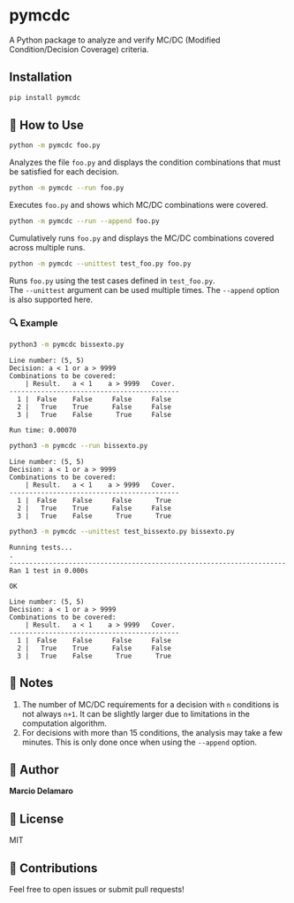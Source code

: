 # pymcdc

A Python package to analyze and verify MC/DC (Modified Condition/Decision Coverage) criteria.

## Installation

```bash
pip install pymcdc
```

## 🚀 How to Use

```bash
python -m pymcdc foo.py
```
Analyzes the file `foo.py` and displays the condition combinations that must be satisfied for each decision.

```bash
python -m pymcdc --run foo.py
```
Executes `foo.py` and shows which MC/DC combinations were covered.

```bash
python -m pymcdc --run --append foo.py
```
Cumulatively runs `foo.py` and displays the MC/DC combinations covered across multiple runs.

```bash
python -m pymcdc --unittest test_foo.py foo.py
```
Runs `foo.py` using the test cases defined in `test_foo.py`.  
The `--unittest` argument can be used multiple times. The `--append` option is also supported here.

### 🔍 Example

```bash
python3 -m pymcdc bissexto.py
```

```
Line number: (5, 5)
Decision: a < 1 or a > 9999
Combinations to be covered: 
    | Result.   a < 1    a > 9999   Cover. 
-------------------------------------------
  1 |  False    False     False     False  
  2 |   True    True      False     False  
  3 |   True    False      True     False  

Run time: 0.00070 
```

```bash
python3 -m pymcdc --run bissexto.py
```

```
Line number: (5, 5)
Decision: a < 1 or a > 9999
Combinations to be covered: 
    | Result.   a < 1    a > 9999   Cover. 
-------------------------------------------
  1 |  False    False     False      True  
  2 |   True    True      False     False  
  3 |   True    False      True      True 
```

```bash
python3 -m pymcdc --unittest test_bissexto.py bissexto.py
```

```
Running tests...
.
----------------------------------------------------------------------
Ran 1 test in 0.000s

OK

Line number: (5, 5)
Decision: a < 1 or a > 9999
Combinations to be covered: 
    | Result.   a < 1    a > 9999   Cover. 
-------------------------------------------
  1 |  False    False     False     False  
  2 |   True    True      False     False  
  3 |   True    False      True      True  
```

## 📝 Notes

1. The number of MC/DC requirements for a decision with `n` conditions is not always `n+1`. It can be slightly larger due to limitations in the computation algorithm.
2. For decisions with more than 15 conditions, the analysis may take a few minutes. This is only done once when using the `--append` option.

## 👤 Author

**Marcio Delamaro**

## 📄 License

MIT

## 🤝 Contributions

Feel free to open issues or submit pull requests!
